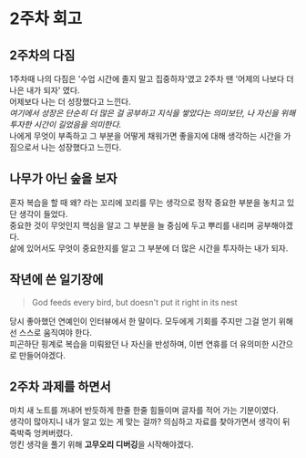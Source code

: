 # 2주차 회고

## 2주차의 다짐

1주차때 나의 다짐은 '수업 시간에 졸지 말고 집중하자'였고 2주차 땐 '어제의 나보다 더 나은 내가 되자' 였다.  
어제보다 나는 더 성장했다고 느낀다.  
_여기에서 성장은 단순히 더 많은 걸 공부하고 지식을 쌓았다는 의미보단, 나 자신을 위해 투자한 시간이 길었음을 의미한다._  
나에게 무엇이 부족하고 그 부분을 어떻게 채워가면 좋을지에 대해 생각하는 시간을 가짐으로서 나는 성장했다고 느낀다.

## 나무가 아닌 숲을 보자

혼자 복습을 할 때 왜? 라는 꼬리에 꼬리를 무는 생각으로 정작 중요한 부분을 놓치고 있단 생각이 들었다.  
중요한 것이 무엇인지 핵심을 알고 그 부분을 늘 중심에 두고 뿌리를 내리며 공부해야겠다.  
삶에 있어서도 무엇이 중요한지를 알고 그 부분에 더 많은 시간을 투자하는 내가 되자.

## 작년에 쓴 일기장에

> God feeds every bird, but doesn't put it right in its nest

당시 좋아했던 연예인이 인터뷰에서 한 말이다. 모두에게 기회를 주지만 그걸 얻기 위해선 스스로 움직여야 한다.  
피곤하단 핑계로 복습을 미뤄왔던 나 자신을 반성하며, 이번 연휴를 더 유의미한 시간으로 만들어야겠다.

## 2주차 과제를 하면서

마치 새 노트를 꺼내어 반듯하게 한줄 한줄 힘들이며 글자를 적어 가는 기분이였다.  
생각이 많아지니 내가 알고 있는 게 맞는 걸까? 의심하고 자료를 찾아가면서 생각이 뒤죽박죽 엉켜버렸다.  
엉킨 생각을 풀기 위해 **고무오리 디버깅**을 시작해야겠다.
